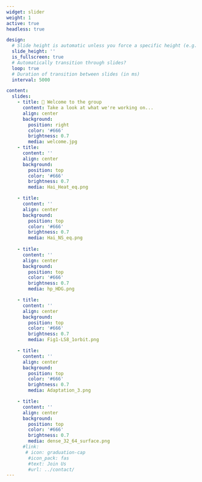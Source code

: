 ```yaml
---
widget: slider
weight: 1
active: true
headless: true

design:
  # Slide height is automatic unless you force a specific height (e.g. '400px')
  slide_height: ''
  is_fullscreen: true
  # Automatically transition through slides?
  loop: true
  # Duration of transition between slides (in ms)
  interval: 5000

content:
  slides:
    - title: 👋 Welcome to the group
      content: Take a look at what we're working on...
      align: center
      background:
        position: right
        color: '#666'
        brightness: 0.7
        media: welcome.jpg
    - title: 
      content: ''
      align: center
      background:
        position: top
        color: '#666'
        brightness: 0.7
        media: Hai_Heat_eq.png

    - title: 
      content: ''
      align: center
      background:
        position: top
        color: '#666'
        brightness: 0.7
        media: Hai_NS_eq.png
        
    - title: 
      content: ''
      align: center
      background:
        position: top
        color: '#666'
        brightness: 0.7
        media: hp_HDG.png

    - title: 
      content: ''
      align: center
      background:
        position: top
        color: '#666'
        brightness: 0.7
        media: Fig1-LS8_1orbit.png

    - title: 
      content: ''
      align: center
      background:
        position: top
        color: '#666'
        brightness: 0.7
        media: Adaptation_3.png

    - title: 
      content: ''
      align: center
      background:
        position: top
        color: '#666'
        brightness: 0.7
        media: dense_32_64_surface.png
      #link:
       # icon: graduation-cap
        #icon_pack: fas
        #text: Join Us
        #url: ../contact/
---
```

